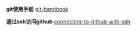 **git使用手册**
[git-handbook](https://guides.github.com/introduction/git-handbook/)

**通过ssh访问github**
[connecting-to-github-with-ssh](https://docs.github.com/en/free-pro-team@latest/github/authenticating-to-github/connecting-to-github-with-ssh)

